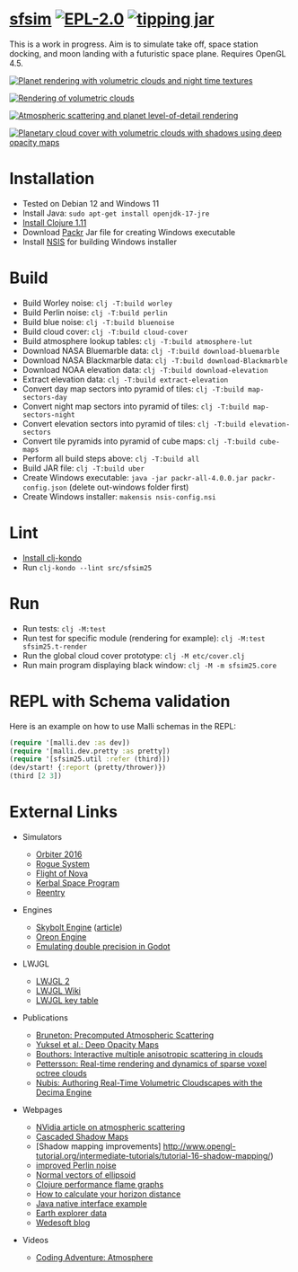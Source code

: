 # [sfsim][1] [![EPL-2.0](https://img.shields.io/github/license/wedesoft/sfsim25)](https://opensource.org/license/epl-1-0/) [![tipping jar](https://img.shields.io/badge/tipping%20jar-wedesoft%40getalby.com-yellow)](https://getalby.com/wedesoft)

This is a work in progress.
Aim is to simulate take off, space station docking, and moon landing with a futuristic space plane.
Requires OpenGL 4.5.

[![Planet rendering with volumetric clouds and night time textures](https://i.ytimg.com/vi/2v3VOJMnPBI/hqdefault.jpg)](https://www.youtube.com/watch?v=2v3VOJMnPBI)

[![Rendering of volumetric clouds](https://i.ytimg.com/vi/XTRftiO9tEQ/hqdefault.jpg)](https://www.youtube.com/watch?v=XTRftiO9tEQ)

[![Atmospheric scattering and planet level-of-detail rendering](https://i.ytimg.com/vi/Ce3oWQflYOY/hqdefault.jpg)](https://www.youtube.com/watch?v=Ce3oWQflYOY)

[![Planetary cloud cover with volumetric clouds with shadows using deep opacity maps](https://i.ytimg.com/vi/NKnfXzeLr7I/hqdefault.jpg)](https://www.youtube.com/watch?v=NKnfXzeLr7I)

# Installation

* Tested on Debian 12 and Windows 11
* Install Java: `sudo apt-get install openjdk-17-jre`
* [Install Clojure 1.11](https://clojure.org/guides/install_clojure)
* Download [Packr](https://github.com/libgdx/packr) Jar file for creating Windows executable
* Install [NSIS](https://nsis.sourceforge.io/) for building Windows installer

# Build

* Build Worley noise: `clj -T:build worley`
* Build Perlin noise: `clj -T:build perlin`
* Build blue noise: `clj -T:build bluenoise`
* Build cloud cover: `clj -T:build cloud-cover`
* Build atmosphere lookup tables: `clj -T:build atmosphere-lut`
* Download NASA Bluemarble data: `clj -T:build download-bluemarble`
* Download NASA Blackmarble data: `clj -T:build download-Blackmarble`
* Download NOAA elevation data: `clj -T:build download-elevation`
* Extract elevation data: `clj -T:build extract-elevation`
* Convert day map sectors into pyramid of tiles: `clj -T:build map-sectors-day`
* Convert night map sectors into pyramid of tiles: `clj -T:build map-sectors-night`
* Convert elevation sectors into pyramid of tiles: `clj -T:build elevation-sectors`
* Convert tile pyramids into pyramid of cube maps: `clj -T:build cube-maps`
* Perform all build steps above: `clj -T:build all`
* Build JAR file: `clj -T:build uber`
* Create Windows executable: `java -jar packr-all-4.0.0.jar packr-config.json` (delete out-windows folder first)
* Create Windows installer: `makensis nsis-config.nsi`

# Lint

* [Install clj-kondo](https://github.com/clj-kondo/clj-kondo/blob/master/doc/install.md)
* Run `clj-kondo --lint src/sfsim25`

# Run

* Run tests: `clj -M:test`
* Run test for specific module (rendering for example): `clj -M:test sfsim25.t-render`
* Run the global cloud cover prototype: `clj -M etc/cover.clj`
* Run main program displaying black window: `clj -M -m sfsim25.core`

# REPL with Schema validation

Here is an example on how to use Malli schemas in the REPL:

```Clojure
(require '[malli.dev :as dev])
(require '[malli.dev.pretty :as pretty])
(require '[sfsim25.util :refer (third)])
(dev/start! {:report (pretty/thrower)})
(third [2 3])
```

# External Links

* Simulators
  * [Orbiter 2016](https://github.com/mschweiger/orbiter)
  * [Rogue System](http://imagespaceinc.com/rogsys/)
  * [Flight of Nova](https://flight-of-nova.com/)
  * [Kerbal Space Program](https://www.kerbalspaceprogram.com/)
  * [Reentry](https://reentrygame.com/)
* Engines
  * [Skybolt Engine](https://github.com/Piraxus/Skybolt/) ([article](https://piraxus.com/2021/07/28/rendering-planetwide-volumetric-clouds-in-skybolt/))
  * [Oreon Engine](https://github.com/fynnfluegge/oreon-engine)
  * [Emulating double precision in Godot](https://godotengine.org/article/emulating-double-precision-gpu-render-large-worlds)
* LWJGL
  * [LWJGL 2](http://legacy.lwjgl.org/)
  * [LWJGL Wiki](http://wiki.lwjgl.org/)
  * [LWJGL key table](https://gist.github.com/Mumfrey/5cfc3b7e14fef91b6fa56470dc05218a)
* Publications
  * [Bruneton: Precomputed Atmospheric Scattering](https://hal.inria.fr/inria-00288758/document)
  * [Yuksel et al.: Deep Opacity Maps](http://www.cemyuksel.com/research/deepopacity/)
  * [Bouthors: Interactive multiple anisotropic scattering in clouds](https://hal.inria.fr/file/index/docid/333007/filename/clouds.pdf)
  * [Pettersson: Real-time rendering and dynamics of sparse voxel octree clouds](https://lup.lub.lu.se/luur/download?func=downloadFile&recordOId=9024774&fileOId=9024775)
  * [Nubis: Authoring Real-Time Volumetric Cloudscapes with the Decima Engine](https://www.guerrilla-games.com/read/nubis-authoring-real-time-volumetric-cloudscapes-with-the-decima-engine)
* Webpages
  * [NVidia article on atmospheric scattering](https://developer.nvidia.com/gpugems/gpugems2/part-ii-shading-lighting-and-shadows/chapter-16-accurate-atmospheric-scattering)
  * [Cascaded Shadow Maps](https://web.archive.org/web/20220526080455/https://dev.theomader.com/cascaded-shadow-mapping-1/)
  * [Shadow mapping improvements] http://www.opengl-tutorial.org/intermediate-tutorials/tutorial-16-shadow-mapping/)
  * [improved Perlin noise](https://adrianb.io/2014/08/09/perlinnoise.html)
  * [Normal vectors of ellipsoid](https://math.stackexchange.com/questions/2931909/normal-of-a-point-on-the-surface-of-an-ellipsoid/2931931)
  * [Clojure performance flame graphs](https://github.com/clojure-goes-fast/clj-async-profiler)
  * [How to calculate your horizon distance](https://darkskydiary.wordpress.com/2015/05/25/how-to-calculate-your-horizon-distance/)
  * [Java native interface example](https://www.baeldung.com/jni)
  * [Earth explorer data](https://earthexplorer.usgs.gov/)
  * [Wedesoft blog](https://www.wedesoft.de/)
* Videos
  * [Coding Adventure: Atmosphere](https://www.youtube.com/watch?v=DxfEbulyFcY)

  [1]: https://github.com/wedesoft/sfsim25
